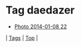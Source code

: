<!--
title: Tag daedazer
date: 2020-06-28T15:26:59.314Z
tags:
-->
# Tag daedazer

 * [Photo 2014-01-08 22](72700698810.md)

| [Tags](tags.md) | [Top](index.md) |
